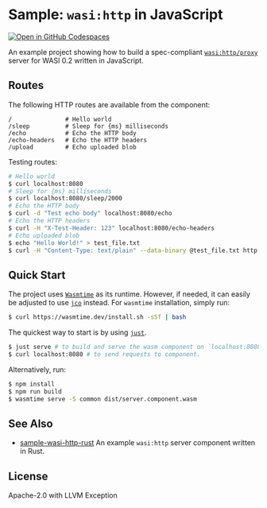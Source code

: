 # Sample: `wasi:http` in JavaScript

[![Open in GitHub Codespaces](https://github.com/codespaces/badge.svg)](https://codespaces.new/bytecodealliance/sample-wasi-http-js)

An example project showing how to build a spec-compliant
[`wasi:http/proxy`][wasi-http] server for WASI 0.2 written in JavaScript.

## Routes

The following HTTP routes are available from the component:

```text
/               # Hello world
/sleep          # Sleep for {ms} milliseconds
/echo           # Echo the HTTP body
/echo-headers   # Echo the HTTP headers
/upload         # Echo uploaded blob
```

Testing routes:

```bash
# Hello world
$ curl localhost:8080
# Sleep for {ms} milliseconds
$ curl localhost:8080/sleep/2000
# Echo the HTTP body
$ curl -d "Test echo body" localhost:8080/echo
# Echo the HTTP headers
$ curl -H "X-Test-Header: 123" localhost:8080/echo-headers
# Echo uploaded blob
$ echo "Hello World!" > test_file.txt
$ curl -H "Content-Type: text/plain" --data-binary @test_file.txt http://localhost:8080/upload
```

## Quick Start
The project uses [`Wasmtime`][wasmtime] as its runtime. However, if needed, it
can easily be adjusted to use [`jco`][jco] instead. For `wasmtime` installation,
simply run:

```bash
$ curl https://wasmtime.dev/install.sh -sSf | bash
```

The quickest way to start is by using [`just`][just].
```bash
$ just serve # to build and serve the wasm component on `localhost:8080`
$ curl localhost:8080 # to send requests to component.
```

Alternatively, run:

```bash
$ npm install
$ npm run build
$ wasmtime serve -S common dist/server.component.wasm
```

## See Also

- [sample-wasi-http-rust][rust-sample] An example `wasi:http` server component written in Rust.

## License

Apache-2.0 with LLVM Exception

[jco]: https://github.com/bytecodealliance/jco
[just]: https://github.com/casey/just
[rust-sample]: https://github.com/bytecodealliance/sample-wasi-http-rust
[wasi-http]: https://github.com/WebAssembly/wasi-http
[wasmtime]: https://wasmtime.dev/
